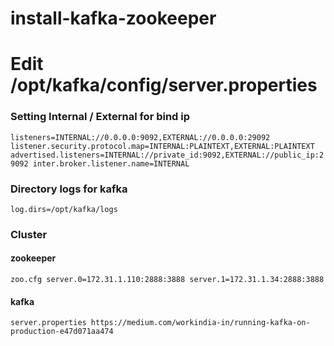 # install-kafka-zookeeper


# Edit /opt/kafka/config/server.properties
### Setting Internal / External for bind ip
``
listeners=INTERNAL://0.0.0.0:9092,EXTERNAL://0.0.0.0:29092
listener.security.protocol.map=INTERNAL:PLAINTEXT,EXTERNAL:PLAINTEXT
advertised.listeners=INTERNAL://private_id:9092,EXTERNAL://public_ip:29092
inter.broker.listener.name=INTERNAL
``
### Directory logs for kafka
``
log.dirs=/opt/kafka/logs
``

### Cluster
#### zookeeper
`` zoo.cfg
server.0=172.31.1.110:2888:3888
server.1=172.31.1.34:2888:3888
``

#### kafka
``server.properties
  https://medium.com/workindia-in/running-kafka-on-production-e47d071aa474
``

